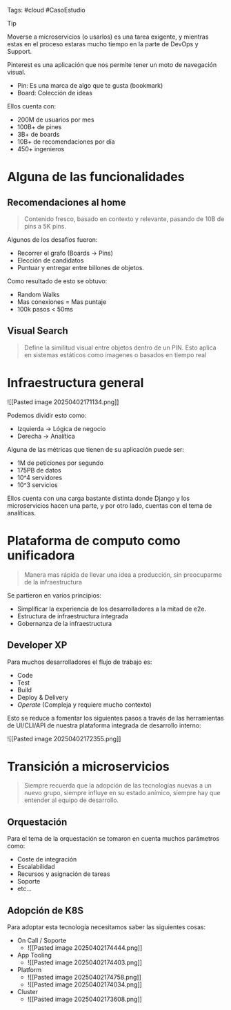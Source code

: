 Tags: #cloud #CasoEstudio 

>[!TIP]
>Moverse a microservicios (o usarlos) es una tarea exigente, y mientras estas en el proceso estaras mucho tiempo en la parte de DevOps y Support.

Pinterest es una aplicación que nos permite tener un moto de navegación visual.
- Pin: Es una marca de algo que te gusta (bookmark)
- Board: Colección de ideas

Ellos cuenta con:
- 200M de usuarios por mes
- 100B+ de pines
- 3B+ de boards
- 10B+ de recomendaciones por día
- 450+ ingenieros

# Alguna de las funcionalidades
## Recomendaciones al home
> Contenido fresco, basado en contexto y relevante, pasando de 10B de pins a 5K pins.

Algunos de los desafíos fueron: 
- Recorrer el grafo (Boards -> Pins)
- Elección de candidatos
- Puntuar y entregar entre billones de objetos.

Como resultado de esto se obtuvo:
- Random Walks
- Mas conexiones = Mas puntaje
- 100k pasos < 50ms

## Visual Search
> Define la similitud visual entre objetos dentro de un PIN. Esto aplica en sistemas estáticos como imagenes o basados en tiempo real

# Infraestructura general 

![[Pasted image 20250402171134.png]]

Podemos dividir esto como:
- Izquierda -> Lógica de negocio
- Derecha -> Analítica

Alguna de las métricas que tienen de su aplicación puede ser:
- 1M de peticiones por segundo
- 175PB de datos
- 10^4 servidores
- 10^3 servicios

Ellos cuenta con una carga bastante distinta donde Django y los microservicios hacen una parte, y por otro lado, cuentas con el tema de analíticas.

# Plataforma de computo como unificadora
> Manera mas rápida de llevar una idea a producción, sin preocuparme de la infraestructura

Se partieron en varios principios:
- Simplificar la experiencia de los desarrolladores a la mitad de e2e.
- Estructura de infraestructura integrada
- Gobernanza de la infraestructura

## Developer XP
Para muchos desarrolladores el flujo de trabajo es:

- Code
- Test
- Build
- Deploy & Delivery
- *Operate* (Compleja y requiere mucho contexto)

Esto se reduce a fomentar los siguientes pasos a través de las herramientas de UI/CLI/API de nuestra plataforma integrada de desarrollo interno:

![[Pasted image 20250402172355.png]]

# Transición a microservicios
> Siempre recuerda que la adopción de las tecnologías nuevas a un nuevo grupo, siempre influye en su estado anímico, siempre hay que entender al equipo de desarrollo.

## Orquestación
Para el tema de la orquestación se tomaron en cuenta muchos parámetros como:
- Coste de integración
- Escalabilidad
- Recursos y asignación de tareas
- Soporte
- etc...

## Adopción de K8S
Para adoptar esta tecnología necesitamos saber las siguientes cosas:

- On Call / Soporte
	- ![[Pasted image 20250402174444.png]]
- App Tooling
	- ![[Pasted image 20250402174403.png]]
- Platform
	- ![[Pasted image 20250402174758.png]]
	- ![[Pasted image 20250402174034.png]]
- Cluster  
	- ![[Pasted image 20250402173608.png]]

